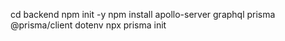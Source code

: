 cd backend
npm init -y
npm install apollo-server graphql prisma @prisma/client dotenv
npx prisma init
